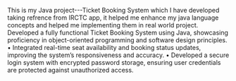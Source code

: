 This is my Java project---Ticket Booking System which I have developed taking refrence from IRCTC app, it helped me enhance my java language concepts and helped me implementing them in real world project.
Developed a fully functional Ticket Booking System using Java, showcasing proficiency in object-oriented
programming and software design principles.
• Integrated real-time seat availability and booking status updates, improving the system’s responsiveness and
accuracy.
• Developed a secure login system with encrypted password storage, ensuring user credentials are protected
against unauthorized access.
